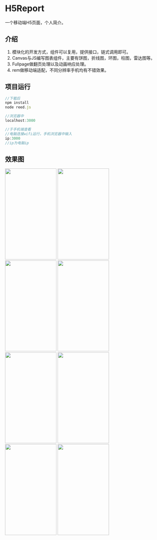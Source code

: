 # H5Report
一个移动端H5页面，个人简介。

## 介绍
1. 模块化的开发方式，组件可以复用，提供接口，链式调用即可。
2. Canvas与JS编写图表组件，主要有饼图，折线图，环图，柱图，雷达图等。
3. Fullpage做翻页处理以及动画响应处理。
4. rem做移动端适配，不同分辨率手机均有不错效果。

## 项目运行
```javascript
//下载后
npm install
node reed.js

//浏览器中
localhost:3000

//于手机端查看
//电脑连接wifi运行，手机浏览器中输入
ip:3000
//ip为电脑ip
```

## 效果图
<img width='170' height='300' src="https://github.com/Palereed/H5Report/blob/master/introduction/1.JPG" >
<img width='170' height='300' src="https://github.com/Palereed/H5Report/blob/master/introduction/2.JPG" >
<img width='170' height='300' src="https://github.com/Palereed/H5Report/blob/master/introduction/3.JPG" >
<img width='170' height='300' src="https://github.com/Palereed/H5Report/blob/master/introduction/4.JPG" >
<img width='170' height='300' src="https://github.com/Palereed/H5Report/blob/master/introduction/5.JPG" >
<img width='170' height='300' src="https://github.com/Palereed/H5Report/blob/master/introduction/6.JPG" >
<img width='170' height='300' src="https://github.com/Palereed/H5Report/blob/master/introduction/7.JPG" >
<img width='170' height='300' src="https://github.com/Palereed/H5Report/blob/master/introduction/8.JPG" >